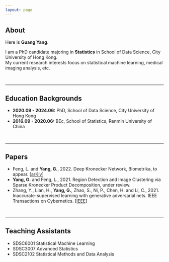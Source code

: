 ```yaml
---
layout: page
---
```


## About

Here is **Guang Yang**.

I am a PhD candidate majoring in **Statistics** in School of Data Science, City University of Hong Kong.\
My current research interests focus on statistical machine learning, medical imaging analysis, etc.

<br>

---

## Education Backgrounds

- **2020.09 - 2024.06:** PhD, School of Data Science, City University of Hong Kong
- **2016.09 - 2020.06:** BEc, School of Statistics, Renmin University of China

<br>

---

## Papers

- Feng, L. and **Yang, G.**, 2022. Deep Kronecker Network, Biometrika, to appear. [[arKiv](https://arxiv.org/abs/2210.13327)]
- **Yang, G.** and Feng, L., 2021. Region Detection and Image Clustering via Sparse Kronecker Product Decomposition, under review.
- Zhang, Y., Lian, H., **Yang, G.**, Zhao, S., Ni, P., Chen, H. and Li, C., 2021. Inaccurate-supervised learning with generative adversarial nets. IEEE Transactions on Cybernetics. [[IEEE](https://ieeexplore.ieee.org/document/9526351?denied=)]

<br>

---

## Teaching Assistants

- SDSC6001 Statistical Machine Learning
- SDSC3007 Advanced Statistics
- SDSC2102 Statistical Methods and Data Analysis

<br>
